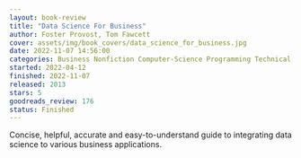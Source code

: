 ```yaml
---
layout: book-review
title: "Data Science For Business"
author: Foster Provost, Tom Fawcett
cover: assets/img/book_covers/data_science_for_business.jpg
date: 2022-11-07 14:56:00
categories: Business Nonfiction Computer-Science Programming Technical Artificial-Intelligence
started: 2022-04-12
finished: 2022-11-07
released: 2013
stars: 5
goodreads_review: 176
status: Finished
---
```


Concise, helpful, accurate and easy-to-understand guide to integrating data science to various business applications.
